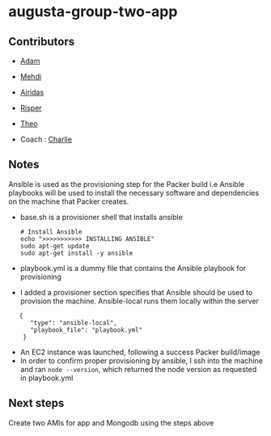 # augusta-group-two-app

## Contributors

- [Adam](https://github.com/adampaulsackfield)
- [Mehdi](https://github.com/LemonRiz)
- [Airidas](https://github.com/Adaz99)
- [Risper](https://github.com/djava387)
- [Theo]()

- Coach : [Charlie](https://github.com/Charlie-robin)

## Notes

Ansible is used as the provisioning step for the Packer build i.e Ansible playbooks will be used to install the necessary software and dependencies on the machine that Packer creates.

- base.sh is a provisioner shell that installs ansible

  ```
  # Install Ansible
  echo ">>>>>>>>>>> INSTALLING ANSIBLE"
  sudo apt-get update
  sudo apt-get install -y ansible
  ```

- playbook.yml is a dummy file that contains the Ansible playbook for provisioning
- I added a provisioner section specifies that Ansible should be used to provision the machine. Ansible-local runs them locally within the server

```
   {
      "type": "ansible-local",
      "playbook_file": "playbook.yml"
    }
```

- An EC2 instance was launched, following a success Packer build/image
- In order to confirm proper provisioning by ansible, I ssh into the machine and ran `node --version`, which returned the node version as requested in playbook.yml

## Next steps

Create two AMIs for app and Mongodb using the steps above
